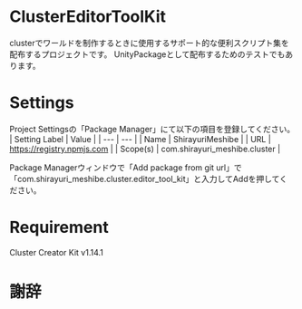# ClusterEditorToolKit
clusterでワールドを制作するときに使用するサポート的な便利スクリプト集を配布するプロジェクトです。
UnityPackageとして配布するためのテストでもあります。

# Settings
Project Settingsの「Package Manager」にて以下の項目を登録してください。
| Setting Label | Value                         |
| ---           | ---                           |
| Name          | ShirayuriMeshibe              |
| URL           | https://registry.npmjs.com    |
| Scope(s)      | com.shirayuri_meshibe.cluster |

Package Managerウィンドウで「Add package from git url」で「com.shirayuri_meshibe.cluster.editor_tool_kit」と入力してAddを押してください。

# Requirement
Cluster Creator Kit v1.14.1

# 謝辞
